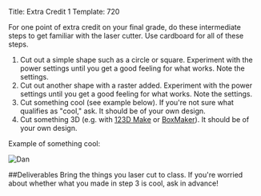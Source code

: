 Title: Extra Credit 1
Template: 720

For one point of extra credit on your final grade, do these
intermediate steps to get familiar with the laser cutter. Use
cardboard for all of these steps.

1. Cut out a simple shape such as a circle or square. Experiment with
	 the power settings until you get a good feeling for what works.
	 Note the settings.
2. Cut out another shape with a raster added. Experiment with the
	 power settings until you get a good feeling for what works.
	 Note the settings.
3. Cut something cool (see example below). If you're not sure what
	 qualifies as "cool," ask. It should be of your own design.
4. Cut something 3D (e.g. with [123D
	 Make](http://www.123dapp.com/make) or
	 [BoxMaker](http://boxmaker.connectionlab.org/)). It should be of
	 your own design.

Example of something cool:

![Dan](/files/720/dan_name.jpg)

##Deliverables
Bring the things you laser cut to class. If you're worried about
whether what you made in step 3 is cool, ask in advance!
